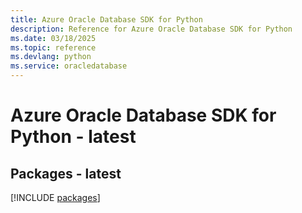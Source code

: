 ```yaml
---
title: Azure Oracle Database SDK for Python
description: Reference for Azure Oracle Database SDK for Python
ms.date: 03/18/2025
ms.topic: reference
ms.devlang: python
ms.service: oracledatabase
---
```

# Azure Oracle Database SDK for Python - latest
## Packages - latest
[!INCLUDE [packages](oracle-database-index.md)]